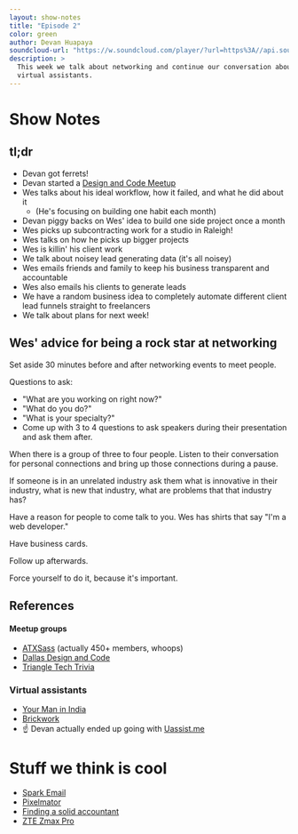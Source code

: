 ```yaml
---
layout: show-notes
title: "Episode 2"
color: green
author: Devan Huapaya
soundcloud-url: "https://w.soundcloud.com/player/?url=https%3A//api.soundcloud.com/tracks/296877338&amp;auto_play=false&amp;hide_related=false&amp;show_comments=true&amp;show_user=true&amp;show_reposts=false&amp;visual=true"
description: >
  This week we talk about networking and continue our conversation about hiring
  virtual assistants.
---
```


# Show Notes

## tl;dr

- Devan got ferrets!
- Devan started a [Design and Code Meetup](http://www.meetup.com/Dallas-Design-and-Code)
- Wes talks about his ideal workflow, how it failed, and what he did about it
  - (He's focusing on building one habit each month)
- Devan piggy backs on Wes' idea to build one side project once a month
- Wes picks up subcontracting work for a studio in Raleigh!
- Wes talks on how he picks up bigger projects
- Wes is killin' his client work
- We talk about noisey lead generating data (it's all noisey)
- Wes emails friends and family to keep his business transparent and accountable
- Wes also emails his clients to generate leads
- We have a random business idea to completely automate different client lead funnels straight to freelancers
- We talk about plans for next week!

## Wes' advice for being a rock star at networking

Set aside 30 minutes before and after networking events to meet people.

Questions to ask:

- "What are you working on right now?"
- "What do you do?"
- "What is your specialty?"
- Come up with 3 to 4 questions to ask speakers during their presentation and ask
  them after.

When there is a group of three to four people. Listen to their conversation for
personal connections and bring up those connections during a pause.

If someone is in an unrelated industry ask them what is innovative in their
industry, what is new that industry, what are problems that that industry has?

Have a reason for people to come talk to you. Wes has shirts that say "I'm a web
developer."

Have business cards.

Follow up afterwards.

Force yourself to do it, because it's important.

## References

#### Meetup groups
- [ATXSass](https://www.meetup.com/ATXSass) (actually 450+ members, whoops)
- [Dallas Design and Code](http://designandcode.club)
- [Triangle Tech Trivia](https://www.meetup.com/triangle-tech-trivia/)

### Virtual assistants
- [Your Man in India](https://www.yourmaninindia.com/)
- [Brickwork](http://www.brickworkindia.com/)
- ☝ Devan actually ended up going with [Uassist.me](http://www.uassist.me/)

# Stuff we think is cool

- [Spark Email](https://sparkmailapp.com/)
- [Pixelmator](http://www.pixelmator.com/mac/)
- [Finding a solid accountant](https://www.google.com/maps/search/cpa+near+me/)
- [ZTE Zmax Pro](https://www.zteusa.com/zte-zmax-pro-mpcs)
